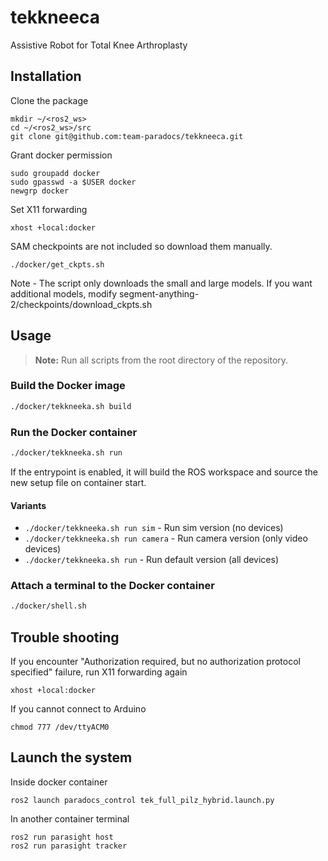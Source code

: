 # tekkneeca
Assistive Robot for Total Knee Arthroplasty

## Installation

Clone the package

```
mkdir ~/<ros2_ws>
cd ~/<ros2_ws>/src
git clone git@github.com:team-paradocs/tekkneeca.git
```

Grant docker permission
```
sudo groupadd docker
sudo gpasswd -a $USER docker
newgrp docker
```

Set X11 forwarding 
```
xhost +local:docker
```

SAM checkpoints are not included so download them manually.
``` 
./docker/get_ckpts.sh
```

Note - The script only downloads the small and large models. If you want additional models, modify segment-anything-2/checkpoints/download_ckpts.sh

## Usage

> **Note:** Run all scripts from the root directory of the repository.

### Build the Docker image

```bash
./docker/tekkneeka.sh build
```

### Run the Docker container

```bash
./docker/tekkneeka.sh run
```
If the entrypoint is enabled, it will build the ROS workspace and source the new setup file on container start.

#### Variants

- `./docker/tekkneeka.sh run sim` - Run sim version (no devices)
- `./docker/tekkneeka.sh run camera` - Run camera version (only video devices)
- `./docker/tekkneeka.sh run` - Run default version (all devices)

### Attach a terminal to the Docker container

```bash
./docker/shell.sh
```

## Trouble shooting

If you encounter "Authorization required, but no authorization protocol specified" failure, run X11 forwarding again

```
xhost +local:docker
```
  
If you cannot connect to Arduino
```  
chmod 777 /dev/ttyACM0
```

## Launch the system

Inside docker container
```
ros2 launch paradocs_control tek_full_pilz_hybrid.launch.py
```

In another container terminal
```
ros2 run parasight host
ros2 run parasight tracker
```
